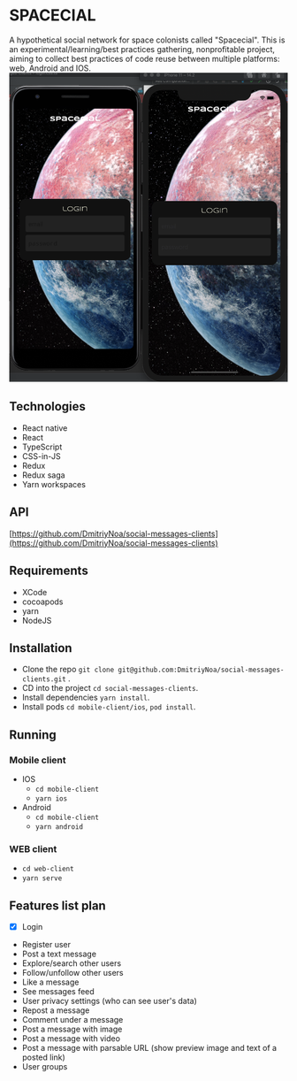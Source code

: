 # SPACECIAL
A hypothetical social network for space colonists called "Spacecial". 
This is an experimental/learning/best practices gathering, nonprofitable project, aiming to collect best practices of code reuse between multiple platforms: web, Android and IOS.
![preview](./docs/img/preview.png)

## Technologies
- React native
- React
- TypeScript
- CSS-in-JS
- Redux
- Redux saga
- Yarn workspaces

## API
[https://github.com/DmitriyNoa/social-messages-clients](https://github.com/DmitriyNoa/social-messages-clients)

## Requirements
- XCode
- cocoapods
- yarn
- NodeJS

## Installation
- Clone the repo `git clone git@github.com:DmitriyNoa/social-messages-clients.git` .
- CD into the project `cd social-messages-clients`.
- Install dependencies `yarn install`.
- Install pods `cd mobile-client/ios`, `pod install`.

## Running
### Mobile client
- IOS
    - `cd mobile-client`
    - `yarn ios`
- Android
    - `cd mobile-client`
    - `yarn android`
### WEB client
- `cd web-client`
- `yarn serve`

## Features list plan
- [x] Login
- Register user 
- Post a text message
- Explore/search other users
- Follow/unfollow other users
- Like a message
- See messages feed
- User privacy settings (who can see user's data)
- Repost a message
- Comment under a message
- Post a message with image 
- Post a message with video 
- Post a message with parsable URL (show preview image and text of a posted link)
- User groups
